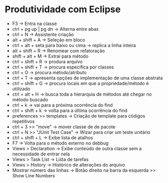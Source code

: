 # Produtividade com Eclipse

- F3 -> Entra na classe
- ctrl + pg up | pg dn -> Alterna entre abas
- ctrl + N -> Assistente criação
- alt + shift + A -> Seleção em bloco
- ctrl + alt + seta para baixo ou cima -> replica a linha inteira
- alt + shift + R -> Renomear com refatoração
- shift + alt + M -> Extrai para método
- ctrl + shift + R -> produra arquivo
- ctrl + shift + T -> procura específica por classes
- ctrl + O -> procura método/atributo
- ctrl + T -> apresenta opções de implementação de uma classe abstrata
- ctrl + shift + G -> procura locais em que a propriedade/método é utilizado
- ctrl + alt + H -> busca toda a hierarquia de métodos até chegar no método buscado
- ctrl + k -> vai para a próxima ocorrência do find
- ctrl + shift + k -> volta para a última ocorrência do find
- preferences >> templates -> Criação de template para códigos repetitivos
- ctrl + 3 >> "move" -> mover classe de de pacote
- ctrl + N >> "JUnit Test Case" -> Wizar para criar um teste unitário
- ctrl + shift + L -> Exibe lista de atalhos
- F7 -> Volta para o método externo no debbug
- Views > Declaration -> Exibe conteúdo de outra classe sem a necessidade de entrar nela
- Views > Task List -> Lista de tarefas
- Views > History -> Histórico de alterações do arquivo
- Mostrar número das linhas -> Botão direito na barra da esquerda >> Show Line Numbers
